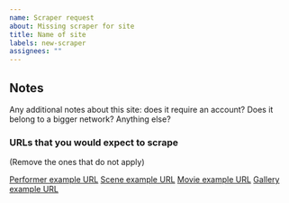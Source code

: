 ```yaml
---
name: Scraper request
about: Missing scraper for site
title: Name of site
labels: new-scraper
assignees: ""
---
```


## Notes

Any additional notes about this site: does it require an account? Does it belong to a bigger network? Anything else?

### URLs that you would expect to scrape

(Remove the ones that do not apply)

[Performer example URL](https://example.com/performer-name)
[Scene example URL](https://example.com/scene-1234)
[Movie example URL](https://example.com/the-movie)
[Gallery example URL](https://example.com/gallery-4321)
